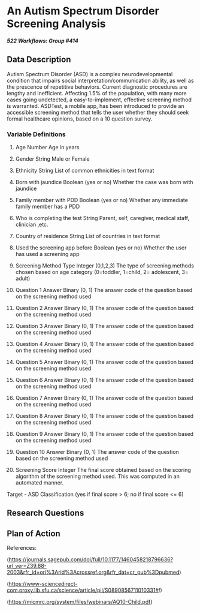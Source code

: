 # An Autism Spectrum Disorder Screening Analysis
##### *522 Workflows: Group \#414*

## Data Description

Autism Spectrum Disorder (ASD) is a complex neurodevelopmental condition that impairs social interpretation/communication ability, as well as the prescence of repetitive behaviors. Current diagnostic procedures are lengthy and inefficient. Affecting 1.5% of the population, with many more cases going undetected, a easy-to-implement, effective screening method is warranted. ASDTest, a mobile app, has been introduced to provide an accessible screening method that tells the user whether they should seek formal healthcare opinions, based on a 10 question survey. 

### Variable Definitions

1. Age Number Age in years

2. Gender String Male or Female

3. Ethnicity String List of common ethnicities in text format

4. Born with jaundice Boolean (yes or no) Whether the case was born with jaundice

5. Family member with PDD Boolean (yes or no) Whether any immediate family member has a PDD

6. Who is completing the test String Parent, self, caregiver, medical staff, clinician ,etc.

7. Country of residence String List of countries in text format

8. Used the screening app before Boolean (yes or no) Whether the user has used a screening app

9. Screening Method Type Integer (0,1,2,3) The type of screening methods chosen based on age category (0=toddler, 1=child, 2= adolescent, 3= adult)

10. Question 1 Answer Binary (0, 1) The answer code of the question based on the screening method used

11. Question 2 Answer Binary (0, 1) The answer code of the question based on the screening method used

12. Question 3 Answer Binary (0, 1) The answer code of the question based on the screening method used

13. Question 4 Answer Binary (0, 1) The answer code of the question based on the screening method used

14. Question 5 Answer Binary (0, 1) The answer code of the question based on the screening method used

15. Question 6 Answer Binary (0, 1) The answer code of the question based on the screening method used

16. Question 7 Answer Binary (0, 1) The answer code of the question based on the screening method used

17. Question 8 Answer Binary (0, 1) The answer code of the question based on the screening method used

18. Question 9 Answer Binary (0, 1) The answer code of the question based on the screening method used

19. Question 10 Answer Binary (0, 1) The answer code of the question based on the screening method used

20. Screening Score Integer The final score obtained based on the scoring algorithm of the screening method used. This was computed in an automated manner.

Target - ASD Classification (yes if final score > 6; no if final score <= 6)

## Research Questions

## Plan of Action



References: 

(https://journals.sagepub.com/doi/full/10.1177/1460458218796636?url_ver=Z39.88-2003&rfr_id=ori%3Arid%3Acrossref.org&rfr_dat=cr_pub%3Dpubmed)

(https://www-sciencedirect-com.proxy.lib.sfu.ca/science/article/pii/S0890856711010331#!)

(https://micmrc.org/system/files/webinars/AQ10-Child.pdf)
